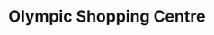 ---
title: "Olympic Shopping Centre"
url: /nairobi/olympic-shopping-centre/
shop: Einkaufszentrum
---